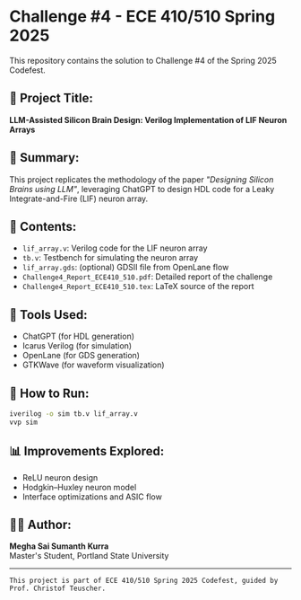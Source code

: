 # Challenge #4 - ECE 410/510 Spring 2025

This repository contains the solution to Challenge #4 of the Spring 2025 Codefest.

## 🧠 Project Title:
**LLM-Assisted Silicon Brain Design: Verilog Implementation of LIF Neuron Arrays**

## 📜 Summary:
This project replicates the methodology of the paper _"Designing Silicon Brains using LLM"_, leveraging ChatGPT to design HDL code for a Leaky Integrate-and-Fire (LIF) neuron array.

## 📁 Contents:
- `lif_array.v`: Verilog code for the LIF neuron array
- `tb.v`: Testbench for simulating the neuron array
- `lif_array.gds`: (optional) GDSII file from OpenLane flow
- `Challenge4_Report_ECE410_510.pdf`: Detailed report of the challenge
- `Challenge4_Report_ECE410_510.tex`: LaTeX source of the report

## 🔧 Tools Used:
- ChatGPT (for HDL generation)
- Icarus Verilog (for simulation)
- OpenLane (for GDS generation)
- GTKWave (for waveform visualization)

## 🧪 How to Run:
```bash
iverilog -o sim tb.v lif_array.v
vvp sim
```

## 📊 Improvements Explored:
- ReLU neuron design
- Hodgkin–Huxley neuron model
- Interface optimizations and ASIC flow

## 👨‍💻 Author:
**Megha Sai Sumanth Kurra**  
Master's Student, Portland State University

---

```
This project is part of ECE 410/510 Spring 2025 Codefest, guided by Prof. Christof Teuscher.
```
